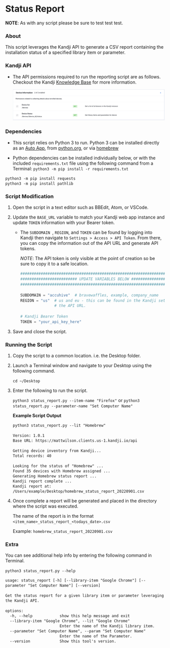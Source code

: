 # Status Report

**NOTE**: As with any script please be sure to test test test.

### About

This script leverages the Kandji API to generate a CSV report containing the installation status of a specified library item or parameter.

### Kandji API

- The API permissions required to run the reporting script are as follows. Checkout the Kandji [Knowledge Base](https://support.kandji.io) for more information.

    <img src="images/api_permissions.png" alt="drawing" width="1024"/>

### Dependencies

- This script relies on Python 3 to run. Python 3 can be installed directly as an [Auto App](https://updates.kandji.io/auto-app-python-3-214020), from [python.org](https://www.python.org/downloads/), or via [homebrew](https://brew.sh)

- Python dependencies can be installed individually below, or with the included `requirements.txt` file using the following command from a Terminal: `python3 -m pip install -r requirements.txt`

```
python3 -m pip install requests
python3 -m pip install pathlib
```

### Script Modification

1. Open the script in a text editor such as BBEdit, Atom, or VSCode.
1. Update the `BASE_URL` variable to match your Kandji web app instance and update `TOKEN` information with your Bearer token.

    - The `SUBDOMAIN `, `REGION`, and `TOKEN` can be found by logging into Kandji then navigate to `Settings > Access > API Token`. From there, you can copy the information out of the API URL and generate API tokens.

        *NOTE*: The API token is only visible at the point of creation so be sure to copy it to a safe location.

        ```python
        ##############################################################################################
        ######################### UPDATE VARIABLES BELOW #############################################
        ##############################################################################################

        SUBDOMAIN = "accuhive"  # bravewaffles, example, company_name
        REGION = "us"  # us and eu - this can be found in the Kandji settings on the Access tab within
                       # the API URL.

        # Kandji Bearer Token
        TOKEN = "your_api_key_here"
        ```

1. Save and close the script.

### Running the Script

1. Copy the script to a common location. i.e. the Desktop folder.
1. Launch a Terminal window and navigate to your Desktop using the following command.

    `cd ~/Desktop`

1. Enter the following to run the script.

    `python3 status_report.py --item-name "Firefox"` or `python3 status_report.py --parameter-name "Set Computer Name"`

    **Example Script Output**

    ```
    python3 status_report.py --lit "Homebrew"

    Version: 1.0.1
    Base URL: https://mattwilson.clients.us-1.kandji.io/api
    
    Getting device inventory from Kandji...
    Total records: 40
    
    Looking for the status of "Homebrew" ...
    Found 35 devices with Homebrew assigned ...
    Generating Homebrew status report ...
    Kandji report complete ...
    Kandji report at: /Users/example/Desktop/homebrew_status_report_20220901.csv 
    ```

1. Once complete a report will be generated and placed in the directory where the script was executed.

    The name of the report is in the format `<item_name>_status_report_<todays_date>.csv`

    Example: `homebrew_status_report_20220901.csv`


### Extra

You can see additional help info by entering the following command in Terminal.

`python3 status_report.py --help`

```
usage: status_report [-h] [--library-item "Google Chrome"] [--parameter "Set Computer Name"] [--version]

Get the status report for a given library item or parameter leveraging the Kandji API.

options:
  -h, --help            show this help message and exit
  --library-item "Google Chrome", --lit "Google Chrome"
                        Enter the name of the Kandji library item.
  --parameter "Set Computer Name", --param "Set Computer Name"
                        Enter the name of the Parameter.
  --version             Show this tool's version.
```
